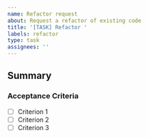 ```yaml
---
name: Refactor request
about: Request a refactor of existing code
title: '[TASK] Refactor '
labels: refactor
type: task
assignees: ''
---
```


## Summary

<!-- Provide a brief description of the feature you want to request. -->

### Acceptance Criteria

<!-- List the criteria that must be met for this feature to be considered complete. -->

- [ ] Criterion 1
- [ ] Criterion 2
- [ ] Criterion 3
